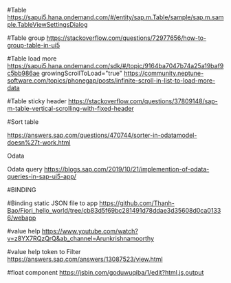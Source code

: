 #Table
https://sapui5.hana.ondemand.com/#/entity/sap.m.Table/sample/sap.m.sample.TableViewSettingsDialog

#Table group
https://stackoverflow.com/questions/72977656/how-to-group-table-in-ui5

#Table load more
https://sapui5.hana.ondemand.com/sdk/#/topic/9164ba7047b74a25a19baf9c5bb986ae
growingScrollToLoad="true"
https://community.neptune-software.com/topics/phonegap/posts/infinite-scroll-in-list-to-load-more-data

#Table sticky header
https://stackoverflow.com/questions/37809148/sap-m-table-vertical-scrolling-with-fixed-header

#Sort table

https://answers.sap.com/questions/470744/sorter-in-odatamodel-doesn%27t-work.html

Odata

Odata query
https://blogs.sap.com/2019/10/21/implemention-of-odata-queries-in-sap-ui5-app/

#BINDING

#Binding static JSON file to app
https://github.com/Thanh-Bao/Fiori_hello_world/tree/cb83d5f69bc281491d78ddae3d35608d0ca01336/webapp

#value help
https://www.youtube.com/watch?v=z8YX7RQzQrQ&ab_channel=Arunkrishnamoorthy

#value help token to Filter
https://answers.sap.com/answers/13087523/view.html

#float component https://jsbin.com/goduwuqiba/1/edit?html,js,output
